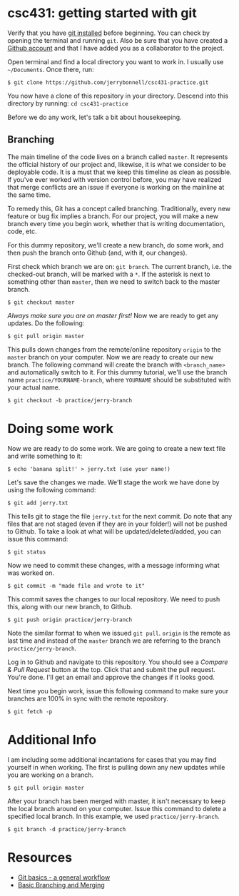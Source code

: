 # csc431: getting started with git 

Verify that you have [git installed][git] before beginning. You can check by
opening the terminal and running `git`. Also be sure that you have created a 
[Github account][github] and that I have added you as a collaborator to the
project. 

Open terminal and find a local directory you want to work in. I usually use `~/Documents`. 
Once there, run:

	$ git clone https://github.com/jerrybonnell/csc431-practice.git 

You now have a clone of this repository in your directory. Descend into this
directory by running: `cd csc431-practice` 

Before we do any work, let's talk a bit about housekeeping. 

## Branching

The main timeline of the code lives on a branch called `master`. It represents the 
official history of our project and, likewise, it is what we consider to be deployable 
code. It is a must that we keep this timeline as clean as possible. If you've ever
worked with version control before, you may have realized that merge conflicts are
an issue if everyone is working on the mainline at the same time.

To remedy this, Git has a concept called branching. Traditionally, every new feature
or bug fix implies a branch. For our project, you will make a new branch every
time you begin work, whether that is writing documentation, code, etc.      

For this dummy repository, we'll create a new branch, do some work, and then push 
the branch onto Github (and, with it, our changes). 

First check which branch we are on: `git branch`. The current branch, i.e. the checked-out branch, 
will be marked with a `*`. If the asterisk is next to something other than `master`, then 
we need to switch back to the master branch.

	$ git checkout master 

*Always make sure you are on master first!* Now we are ready to get any updates. Do the following: 

	$ git pull origin master 

This pulls down changes from the remote/online repository `origin` to the `master` branch on your computer.
Now we are ready to create our new branch. The following command will create the branch with `<branch_name>` 
and automatically switch to it. For this dummy tutorial, we'll use the 
branch name `practice/YOURNAME-branch`, where `YOURNAME` should be substituted with your actual name. 

	$ git checkout -b practice/jerry-branch

# Doing some work

Now we are ready to do some work. We are going to create a new text file and write something to it: 

	$ echo 'banana split!' > jerry.txt (use your name!) 

Let's save the changes we made. We'll stage the work we have done by using the following command: 

	$ git add jerry.txt 

This tells git to stage the file `jerry.txt` for the next commit. Do note that any files that are
not staged (even if they are in your folder!) will not be pushed to Github. To take a look at what
will be updated/deleted/added, you can issue this command:

	$ git status

Now we need to commit these changes, with a message informing what was worked on. 

	$ git commit -m "made file and wrote to it"

This commit saves the changes to our local repository. We need to push this, along with our new branch,
to Github. 

	$ git push origin practice/jerry-branch

Note the similar format to when we issued `git pull`. `origin` is the remote as last time and instead of
the `master` branch we are referring to the branch `practice/jerry-branch`.   

Log in to Github and navigate to this repository. You should see a *Compare & Pull Request* button at the top. 
Click that and submit the pull request. You're done. I'll get an email and approve the changes if it looks
good.

Next time you begin work, issue this following command to make sure your branches are 100% in sync with 
the remote repository. 

	$ git fetch -p

# Additional Info

I am including some additional incantations for cases that you may find yourself in when working. The first is
pulling down any new updates while you are working on a branch. 

	$ git pull origin master 

After your branch has been merged with master, it isn't necessary to keep the local branch around on your computer. 
Issue this command to delete a specified local branch. In this example, we used `practice/jerry-branch`.

	$ git branch -d practice/jerry-branch

# Resources 

* [Git basics - a general workflow][git-basics]
* [Basic Branching and Merging][git-branching]


[git]: https://git-scm.com/book/en/v2/Getting-Started-Installing-Git
[github]: https://github.com/join
[git-basics]: https://gist.github.com/blackfalcon/8428401
[git-branching]: https://git-scm.com/book/en/v2/Git-Branching-Basic-Branching-and-Merging
